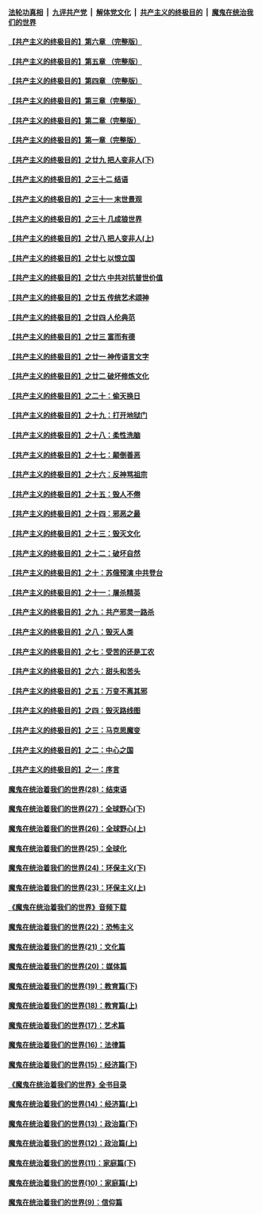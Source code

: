 ####  [法轮功真相](../../../../basic/blob/master/README.md?t=04300901) &nbsp;|&nbsp; [九评共产党](../../../../9ping.md/blob/master/README.md?t=04300901) &nbsp;|&nbsp; [解体党文化](../../../../jtdwh.md/blob/master/README.md?t=04300901)  &nbsp;|&nbsp; [共产主义的终极目的](../../../../gczydzjmd.md/blob/master/README.md?t=04300901) &nbsp;|&nbsp; [魔鬼在统治我们的世界](../../../../mgztzwmdsj.md/blob/master/README.md?t=04300901) 

#### [【共产主义的终极目的】第六章 （完整版）](../pages/nsc422/n11428913.md?t=04300901) 

#### [【共产主义的终极目的】第五章 （完整版）](../pages/nsc422/n11428912.md?t=04300901) 

#### [【共产主义的终极目的】第四章 （完整版）](../pages/nsc422/n11428907.md?t=04300901) 

#### [【共产主义的终极目的】第三章（完整版）](../pages/nsc422/n11428848.md?t=04300901) 

#### [【共产主义的终极目的】第二章（完整版）](../pages/nsc422/n11428831.md?t=04300901) 

#### [【共产主义的终极目的】第一章（完整版）](../pages/nsc422/n11417651.md?t=04300901) 

#### [【共产主义的终极目的】之廿九 把人变非人(下)](../pages/nsc422/n11344140.md?t=04300901) 

#### [【共产主义的终极目的】之三十二 结语](../pages/nsc422/n11360535.md?t=04300901) 

#### [【共产主义的终极目的】之三十一 末世景观](../pages/nsc422/n11351129.md?t=04300901) 

#### [【共产主义的终极目的】之三十 几成狼世界](../pages/nsc422/n11348280.md?t=04300901) 

#### [【共产主义的终极目的】之廿八 把人变非人(上)](../pages/nsc422/n11340492.md?t=04300901) 

#### [【共产主义的终极目的】之廿七 以恨立国](../pages/nsc422/n11336944.md?t=04300901) 

#### [【共产主义的终极目的】之廿六 中共对抗普世价值](../pages/nsc422/n11324785.md?t=04300901) 

#### [【共产主义的终极目的】之廿五 传统艺术颂神](../pages/nsc422/n11296396.md?t=04300901) 

#### [【共产主义的终极目的】之廿四 人伦典范](../pages/nsc422/n11296397.md?t=04300901) 

#### [【共产主义的终极目的】之廿三 富而有德](../pages/nsc422/n11283598.md?t=04300901) 

#### [【共产主义的终极目的】之廿一 神传语言文字](../pages/nsc422/n11263265.md?t=04300901) 

#### [【共产主义的终极目的】之廿二 破坏修炼文化](../pages/nsc422/n11245728.md?t=04300901) 

#### [【共产主义的终极目的】之二十：偷天换日](../pages/nsc422/n11238846.md?t=04300901) 

#### [【共产主义的终极目的】之十九：打开地狱门](../pages/nsc422/n11206376.md?t=04300901) 

#### [【共产主义的终极目的】之十八：柔性洗脑](../pages/nsc422/n11199994.md?t=04300901) 

#### [【共产主义的终极目的】之十七：颠倒善恶](../pages/nsc422/n11179782.md?t=04300901) 

#### [【共产主义的终极目的】之十六：反神骂祖宗](../pages/nsc422/n11166798.md?t=04300901) 

#### [【共产主义的终极目的】之十五：毁人不倦](../pages/nsc422/n11166792.md?t=04300901) 

#### [【共产主义的终极目的】之十四：邪恶之最](../pages/nsc422/n11150249.md?t=04300901) 

#### [【共产主义的终极目的】之十三：毁灭文化](../pages/nsc422/n11135227.md?t=04300901) 

#### [【共产主义的终极目的】之十二：破坏自然](../pages/nsc422/n11135214.md?t=04300901) 

#### [【共产主义的终极目的】之十：苏俄预演 中共登台](../pages/nsc422/n11118424.md?t=04300901) 

#### [【共产主义的终极目的】之十一：屠杀精英](../pages/nsc422/n11118442.md?t=04300901) 

#### [【共产主义的终极目的】之九：共产邪灵一路杀](../pages/nsc422/n11114139.md?t=04300901) 

#### [【共产主义的终极目的】之八：毁灭人类](../pages/nsc422/n11108503.md?t=04300901) 

#### [【共产主义的终极目的】之七：受苦的还是工农](../pages/nsc422/n11101809.md?t=04300901) 

#### [【共产主义的终极目的】之六：甜头和苦头](../pages/nsc422/n11096971.md?t=04300901) 

#### [【共产主义的终极目的】之五：万变不离其邪](../pages/nsc422/n11091285.md?t=04300901) 

#### [【共产主义的终极目的】之四：毁灭路线图](../pages/nsc422/n11086284.md?t=04300901) 

#### [【共产主义的终极目的】之三：马克思魔变](../pages/nsc422/n11061941.md?t=04300901) 

#### [【共产主义的终极目的】之二：中心之国](../pages/nsc422/n11047728.md?t=04300901) 

#### [【共产主义的终极目的】之一：序言](../pages/nsc422/n11086077.md?t=04300901) 

#### [魔鬼在统治着我们的世界(28)：结束语](../pages/nsc422/n10936246.md?t=04300901) 

#### [魔鬼在统治着我们的世界(27)：全球野心(下)](../pages/nsc422/n10928319.md?t=04300901) 

#### [魔鬼在统治着我们的世界(26)：全球野心(上)](../pages/nsc422/n10900318.md?t=04300901) 

#### [魔鬼在统治着我们的世界(25)：全球化](../pages/nsc422/n10788205.md?t=04300901) 

#### [魔鬼在统治着我们的世界(24)：环保主义(下)](../pages/nsc422/n10695307.md?t=04300901) 

#### [魔鬼在统治着我们的世界(23)：环保主义(上)](../pages/nsc422/n10688613.md?t=04300901) 

#### [《魔鬼在统治着我们的世界》音频下载](../pages/nsc422/n10635553.md?t=04300901) 

#### [魔鬼在统治着我们的世界(22)：恐怖主义](../pages/nsc422/n10614727.md?t=04300901) 

#### [魔鬼在统治着我们的世界(21)：文化篇](../pages/nsc422/n10597706.md?t=04300901) 

#### [魔鬼在统治着我们的世界(20)：媒体篇](../pages/nsc422/n10586579.md?t=04300901) 

#### [魔鬼在统治着我们的世界(19)：教育篇(下)](../pages/nsc422/n10564808.md?t=04300901) 

#### [魔鬼在统治着我们的世界(18)：教育篇(上)](../pages/nsc422/n10526970.md?t=04300901) 

#### [魔鬼在统治着我们的世界(17)：艺术篇](../pages/nsc422/n10499093.md?t=04300901) 

#### [魔鬼在统治着我们的世界(16)：法律篇](../pages/nsc422/n10485969.md?t=04300901) 

#### [魔鬼在统治着我们的世界(15)：经济篇(下)](../pages/nsc422/n10469975.md?t=04300901) 

#### [《魔鬼在统治着我们的世界》全书目录](../pages/nsc422/n10464261.md?t=04300901) 

#### [魔鬼在统治着我们的世界(14)：经济篇(上)](../pages/nsc422/n10457370.md?t=04300901) 

#### [魔鬼在统治着我们的世界(13)：政治篇(下)](../pages/nsc422/n10448270.md?t=04300901) 

#### [魔鬼在统治着我们的世界(12)：政治篇(上)](../pages/nsc422/n10444576.md?t=04300901) 

#### [魔鬼在统治着我们的世界(11)：家庭篇(下)](../pages/nsc422/n10440961.md?t=04300901) 

#### [魔鬼在统治着我们的世界(10)：家庭篇(上)](../pages/nsc422/n10435448.md?t=04300901) 

#### [魔鬼在统治着我们的世界(9)：信仰篇](../pages/nsc422/n10432159.md?t=04300901) 

